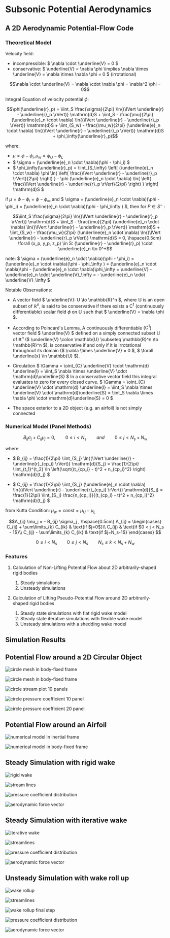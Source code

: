# Subsonic Potential Aerodynamics

## A 2D Aerodynamic Potential-Flow Code

### Theoretical Model

Velocity field:
   * incompressible: $` \nabla \cdot \underline{V} = 0 `$
   * conservative: $` \underline{V} = \nabla \phi \implies \nabla \times \underline{V} = \nabla \times \nabla \phi = 0 `$ (irrotational)

```math
\nabla \cdot \underline{V} = \nabla \cdot \nabla \phi = \nabla^2 \phi = 0
```


Integral Equation of velocity potential $\phi$:
```math
\phi(\underline{r}_p) =
\iint_S \frac{\sigma}{2\pi} \ln{(\lVert \underline{r} - \underline{r}_p \rVert)} \mathrm{d}S + \iint_S - \frac{\mu}{2\pi} (\underline{e}_n \cdot \nabla) \ln{(\lVert \underline{r} - \underline{r}_p \rVert)} \mathrm{d}S + \iint_{S_w} - \frac{\mu_w}{2\pi} (\underline{e}_n \cdot \nabla) \ln{(\lVert \underline{r} - \underline{r}_p \rVert)} \mathrm{d}S + \phi_\infty(\underline{r}_p)
```



where:
   * $` \mu = \phi - \phi_i, \mu_w = \phi_U - \phi_L `$
   * $` \sigma = (\underline{e}_n \cdot \nabla)(\phi - \phi_i) `$
   * $` \phi_\infty(\underline{r}_p) = \iint_{S_\infty}  \left[ (\underline{e}_n \cdot \nabla) \phi \ln{ \left( \frac{\lVert \underline{r} - \underline{r}_p \rVert}{2\pi} \right) } - \phi  (\underline{e}_n \cdot \nabla) \ln{ \left( \frac{\lVert \underline{r} - \underline{r}_p \rVert}{2\pi} \right) } \right] \mathrm{d}S `$


if $` \mu = \phi - \phi_i = \phi - \phi_\infty `$ and $` \sigma = (\underline{e}_n \cdot \nabla)(\phi - \phi_i) = (\underline{e}_n \cdot \nabla)(\phi - \phi_\infty ) `$, then for $` P \in S^- `$ :

```math
\iint_S \frac{\sigma}{2\pi} \ln{(\lVert \underline{r} - \underline{r}_p \rVert)} \mathrm{d}S + \iint_S - \frac{\mu}{2\pi} (\underline{e}_n \cdot \nabla) \ln{(\lVert \underline{r} - \underline{r}_p \rVert)} \mathrm{d}S + \iint_{S_w} - \frac{\mu_w}{2\pi} (\underline{e}_n \cdot \nabla) \ln{(\lVert \underline{r} - \underline{r}_p \rVert)} \mathrm{d}S = 0, \hspace{0.5cm} \forall (x_p, y_p, z_p) \in S: (\underline{r} - \underline{r}_p) \cdot \underline{e}_n \to 0^+
```

note: $` \sigma = (\underline{e}_n \cdot \nabla)(\phi - \phi_i) = (\underline{e}_n \cdot \nabla)(\phi - \phi_\infty ) = (\underline{e}_n \cdot \nabla)\phi - (\underline{e}_n \cdot \nabla)\phi_\infty = \underline{V} - \underline{e}_n \cdot \underline{V}_\infty = - \underline{e}_n \cdot \underline{V}_\infty `$

Notable Observations:
   * A vector field $` \underline{V}: U \to \mathbb{R}^n `$, where $` \mathbb{U} `$ is an open subset of $` \mathbb{R}^n `$, is said to be conservative if  there exists a $` \mathrm{C}^1 `$ (continuously differentiable) scalar field $` \phi `$ on $` \mathbb{U} `$ such that $` \underline{V} = \nabla \phi `$.

   * According to Poincaré's Lemma, A continuously differentiable ($` \mathrm{C}^1 `$) vector field $` \underline{V} `$ defined on a simply connected subset $` \mathbb{U} `$ of $` \mathbb{R}^n `$  ($` \underline{V} \colon \mathbb{U} \subseteq \mathbb{R}^n \to \mathbb{R}^n `$), is conservative if and only if it is irrotational throughout its domain ($` \nabla \times \underline{V} = 0 `$, $` \forall \underline{x} \in \mathbb{U} `$).

   * Circulation $` \Gamma = \oint_{C} \underline{V} \cdot \mathrm{d} \underline{l} = \iint_S \nabla \times \underline{V} \cdot \mathrm{d}\underline{S} `$ 
   In a conservative vector field this integral evaluates to zero for every closed curve. $` \Gamma = \oint_{C} \underline{V} \cdot \mathrm{d} \underline{l} = \iint_S \nabla \times \underline{V} \cdot \mathrm{d}\underline{S} = \iint_S \nabla \times \nabla \phi \cdot \mathrm{d}\underline{S} = 0 `$

   * The space exterior to a 2D object (e.g. an airfoil) is not simply connected

### Numerical Model (Panel Methods)

```math
B_{ij} \sigma_j + C_{ij} \mu_j = 0 , \qquad 0 \le i < N_s \qquad and  \qquad 0 \le j < N_s + N_w 
``` 

where:
   * $` B_{ij} =  \frac{1}{2\pi} \iint_{S_j}  \ln{(\lVert \underline{r} - \underline{r}_{cp_i} \rVert)} \mathrm{d}{S_j}  = \frac{1}{2\pi} \iint_{t_1}^{t_2}  \ln \left(\sqrt{(t_{cp_i} - t)^2 + n_{cp_i}^2} \right) \mathrm{d}{t_j} `$

   * $` C_{ij} =  \frac{1}{2\pi} \iint_{S_j}  (\underline{e}_n \cdot \nabla) \ln{(\lVert \underline{r} - \underline{r}_{cp_i} \rVert)} \mathrm{d}{S_j} = \frac{1}{2\pi} \iint_{S_j}  \frac{n_{cp_i}}{(t_{cp_i} - t)^2 + n_{cp_i}^2} \mathrm{d}{t_j} `$

from Kutta Condition: $` \mu_w = const = \mu_U - \mu_L `$
```math
A_{ij} \mu_j = - B_{ij} \sigma_j , \hspace{0.5cm} A_{ij} = 
\begin{cases}
   C_{ij} + \sum\limits_{k} C_{ik} & \text{if $j=0$}\\
   C_{ij} & \text{if $0 < j < N_s - 1$}\\
   C_{ij} - \sum\limits_{k} C_{ik} & \text{if $j=N_s-1$}
\end{cases} 
```


```math
0 \le i < N_s  \qquad 0 \le j < N_s  \qquad N_s \le k < N_s + N_w
```

### Features
 1. Calculation of Non-Lifting Potential Flow about 2D arbitrarily-shaped rigid bodies
    1. Steady simulations
    2. Unsteady simulations

 2. Calculation of Lifting Pseudo-Potential Flow around 2D arbitrarily-shaped rigid bodies
      1. Steady state simulations with flat rigid wake model
      2. Steady state iterative simulations with flexible wake model 
      3. Unsteady simulations with a shedding wake model

## Simulation Results

## Potential Flow around a 2D Circular Object


![circle mesh in body-fixed frame](/images/potential_flow_around_2D_circular_object/circle_mesh_in_inertial_frame_of_reference.png)

![circle mesh in body-fixed frame](/images/potential_flow_around_2D_circular_object/circle_mesh_in_body-fixed_frame_of_reference.png)

![circle stream plot 10 panels](/images/potential_flow_around_2D_circular_object/circle_streamplot_10_panels.png)

![circle pressure coefficient 10 panel](/images/potential_flow_around_2D_circular_object/circle_pressure_coefficient_10_panels.png)

![circle pressure coefficient 20 panel](/images/potential_flow_around_2D_circular_object/circle_pressure_coefficient_20_panels.png)


## Potential Flow around an Airfoil

![numerical model in inertial frame](/images/potential_flow_around_airfoil/steady_simulation/numerical_model_inertial_frame.png)

![numerical model in body-fixed frame](/images/potential_flow_around_airfoil/steady_simulation/numerical_model_bodyfixed_frame.png)

## Steady Simulation with rigid wake

![rigid wake](/images/potential_flow_around_airfoil/steady_simulation/rigid_wake.png)



![stream lines](/images/potential_flow_around_airfoil/steady_simulation/streamlines.png)

![pressure coefficient distribution](/images/potential_flow_around_airfoil/steady_simulation/pressure_coefficient_distribution.png)

![aerodynamic force vector](/images/potential_flow_around_airfoil/steady_simulation/aerodynamic_force_vector.png)



## Steady Simulation with iterative wake

![iterative wake](/images/potential_flow_around_airfoil/steady_iterative_simulation/iterative_wake.png)

![streamlines](/images/potential_flow_around_airfoil/steady_iterative_simulation/streamlines.png)


![pressure coefficient distribution](/images/potential_flow_around_airfoil/steady_iterative_simulation/pressure_coefficient_distribution.png)

![aerodynamic force vector](/images/potential_flow_around_airfoil/steady_iterative_simulation/aerodynamic_force_vector.png)




## Unsteady Simulation with wake roll up

![wake rollup](/images/potential_flow_around_airfoil/unsteady_simulation/wake_rollup.png)

![streamlines](/images/potential_flow_around_airfoil/unsteady_simulation/streamlines.png)

![wake rollup final step](/images/potential_flow_around_airfoil/unsteady_simulation/wake_rollup_final_step.png)

![pressure coefficient distribution](/images/potential_flow_around_airfoil/unsteady_simulation/pressure_coefficient_distribution.png)

![aerodynamic force vector](/images/potential_flow_around_airfoil/unsteady_simulation/aerodynamic_force_vector.png)



